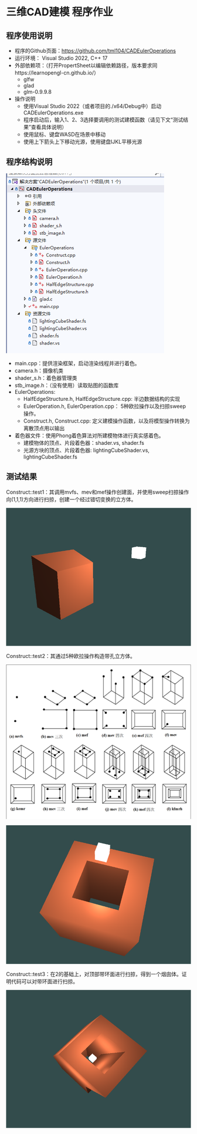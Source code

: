 # 三维CAD建模 程序作业

## 程序使用说明

- 程序的Github页面：https://github.com/tml104/CADEulerOperations
- 运行环境： Visual Studio 2022, C++ 17
- 外部依赖项：（打开PropertSheet以编辑依赖路径，版本要求同https://learnopengl-cn.github.io/）
    - glfw
    - glad
    - glm-0.9.9.8
- 操作说明
  - 使用Visual Studio 2022（或者项目的./x64/Debug中）启动CADEulerOperations.exe
  - 程序启动后，输入1、2、3选择要调用的测试建模函数（请见下文“测试结果”查看具体说明）
  - 使用鼠标、键盘WASD在场景中移动
  - 使用上下箭头上下移动光源，使用键盘IJKL平移光源

## 程序结构说明

![](./pic/项目结构.png)

- main.cpp：提供渲染框架，启动渲染线程并进行着色。
- camera.h：摄像机类
- shader_s.h：着色器管理类
- stb_image.h：（没有使用）读取贴图的函数库
- EulerOperations:
  - HalfEdgeStructure.h, HalfEdgeStructure.cpp: 半边数据结构的实现
  - EulerOperation.h, EulerOperation.cpp： 5种欧拉操作以及扫掠sweep操作。
  - Construct.h, Construct.cpp: 定义建模操作函数，以及将模型操作转换为离散顶点用以输出
- 着色器文件：使用Phong着色算法对所建模物体进行真实感着色。
  - 建模物体的顶点、片段着色器：shader.vs, shader.fs
  - 光源方块的顶点、片段着色器: lightingCubeShader.vs, lightingCubeShader.fs

## 测试结果

Construct::test1：其调用mvfs、mev和mef操作创建面，并使用sweep扫掠操作向(1,1,1)方向进行扫掠，创建一个经过错切变换的立方体。

![](./pic/扫掠操作构造正方体.png)

Construct::test2：其通过5种欧拉操作构造带孔立方体。

![](./pic/构造操作.png)

![](./pic/通过欧拉操作构造的带环体.png)

Construct::test3：在2的基础上，对顶部带环面进行扫掠，得到一个烟囱体。证明代码可以对带环面进行扫掠。

![](./pic/扫掠操作构造烟囱体.png)
